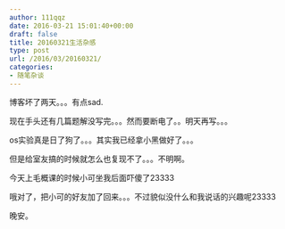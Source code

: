 ```yaml
---
author: 111qqz
date: 2016-03-21 15:01:40+00:00
draft: false
title: 20160321生活杂感
type: post
url: /2016/03/20160321/
categories:
- 随笔杂谈
---
```


博客坏了两天。。。有点sad.

现在手头还有几篇题解没写完。。。然而要断电了。。明天再写。。。

os实验真是日了狗了。。。其实我已经拿小黑做好了。。。

但是给室友搞的时候就怎么也复现不了。。。不明啊。

今天上毛概课的时候小可坐我后面吓傻了23333

哦对了，把小可的好友加了回来。。。不过貌似没什么和我说话的兴趣呢23333

晚安。
